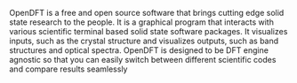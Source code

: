 OpenDFT is a free and open source software that brings cutting edge solid state research to the people. It is a graphical program that interacts with various scientific terminal based solid state software packages. It visualizes inputs, such as the crystal structure and visualizes outputs, such as band structures and optical spectra. OpenDFT is designed to be DFT engine agnostic so that you can easily switch between different scientific codes and compare results seamlessly